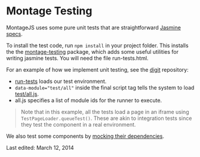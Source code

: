 Montage Testing
===============================

MontageJS uses some pure unit tests that are straightforward [Jasmine specs][1].

 To install the test code, run `npm install` in your project folder. This installs the
 the [montage-testing][2] package, which adds some useful utilities for writing
 jasmine tests. You will need the file run-tests.html.

 For an example of how we implement unit testing, see the [digit][3] repository:

 * [run-tests][4] loads our test environment.
 * `data-module="test/all"` inside the final script tag tells the system to load [test/all.js][5].
 * all.js specifies a list of module ids for the runner to execute.

 >Note that in this example, all the tests load a page in an iframe using
 `TestPageLoader.queueTest()`. These are akin to integration tests since they test
 the component in a real environment.

 We also test some components by [mocking their dependencies][6].


 [1]: https://github.com/montagejs/montage/blob/master/test/core/super-spec.js        "Jasmine specs"
 [2]: https://github.com/montagejs/montage-testing        "montage-testing"
 [3]: https://github.com/montagejs/digit        "digit"
 [4]: https://github.com/montagejs/digit/blob/master/run-tests.html        "run-tests"
 [5]: https://github.com/montagejs/digit/tree/master/test        "test/all.js"
 [6]: https://github.com/montagejs/montage/blob/master/test/base/abstract-button-spec.js        "mocking their dependencies"

 Last edited: March 12, 2014
